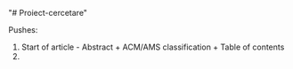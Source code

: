 "# Proiect-cercetare" 

Pushes:
1. Start of article - Abstract + ACM/AMS classification + Table of contents
2. 
